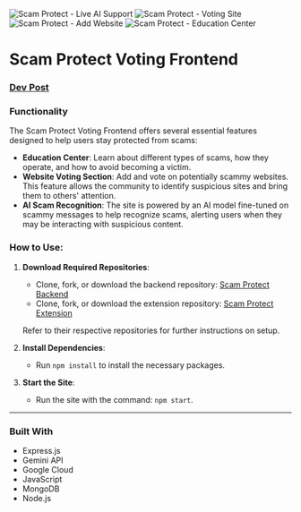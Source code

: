 ![Scam Protect - Live AI Support](https://d112y698adiu2z.cloudfront.net/photos/production/software_photos/003/077/442/datas/gallery.jpg)
![Scam Protect - Voting Site](https://d112y698adiu2z.cloudfront.net/photos/production/software_photos/003/077/278/datas/gallery.jpg)
![Scam Protect - Add Website](https://d112y698adiu2z.cloudfront.net/photos/production/software_photos/003/077/281/datas/original.png)
![Scam Protect - Education Center](https://d112y698adiu2z.cloudfront.net/photos/production/software_photos/003/077/274/datas/original.png)

# Scam Protect Voting Frontend

### [Dev Post](https://devpost.com/software/scam-protect?ref_content=my-projects-tab&ref_feature=my_projects)

### Functionality

The Scam Protect Voting Frontend offers several essential features designed to help users stay protected from scams:

- **Education Center**: Learn about different types of scams, how they operate, and how to avoid becoming a victim.
- **Website Voting Section**: Add and vote on potentially scammy websites. This feature allows the community to identify suspicious sites and bring them to others' attention.
- **AI Scam Recognition**: The site is powered by an AI model fine-tuned on scammy messages to help recognize scams, alerting users when they may be interacting with suspicious content.

### How to Use:

1. **Download Required Repositories**:

   - Clone, fork, or download the backend repository: [Scam Protect Backend](https://github.com/UmarRS/scam_prot_backend)
   - Clone, fork, or download the extension repository: [Scam Protect Extension](https://github.com/UmarRS/scam_prot)

   Refer to their respective repositories for further instructions on setup.

2. **Install Dependencies**:

   - Run `npm install` to install the necessary packages.

3. **Start the Site**:
   - Run the site with the command: `npm start`.

---

### Built With

- Express.js
- Gemini API
- Google Cloud
- JavaScript
- MongoDB
- Node.js
